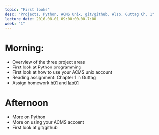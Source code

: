 ```yaml
---
topic: "First looks"
desc: "Projects, Python, ACMS Unix, git/github. Also, Guttag Ch. 1"
lecture_date: 2016-08-01 09:00:00.00-7:00
week: "1"
---
```



# Morning:

* Overview of the three project areas
* First look at Python programming
* First look at how to use your ACMS unix account
* Reading assignment: Chapter 1 in Guttag
* Assign homework [h01](/hwk/h00) and [lab01](/lab/lab01)

# Afternoon

* More on Python
* More on using your ACMS account
* First look at git/github
